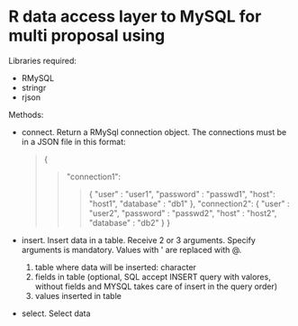 # R data access layer to MySQL for multi proposal using

Libraries required:
- RMySQL
- stringr
- rjson

Methods:

- connect. Return a RMySql connection object. The connections must be in a JSON file in this format:
	>{
	>>"connection1":
	>>>{
	>>>"user" : "user1",
	>>>"password" : "passwd1",
	>>>"host": "host1",
	>>>"database" : "db1"
	>>>},
 	>>"connection2":
 	>>{
 	>>>"user" : "user2",
	>>>"password" : "passwd2",
	>>>"host" : "host2",
	>>>"database" : "db2"
	>>}
	>}

- insert. Insert data in a table. Receive 2 or 3 arguments. Specify arguments is mandatory. Values with ' are replaced with @.
	1) table where data will be inserted: character
	2) fields in table (optional, SQL accept INSERT query with valores, without fields and MYSQL takes care of insert in the query order)
	3) values inserted in table 

- select. Select data
